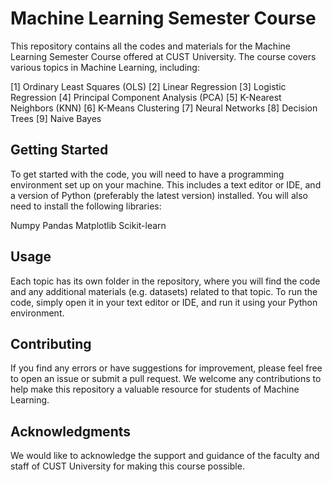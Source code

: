 # Machine Learning Semester Course
This repository contains all the codes and materials for the Machine Learning Semester Course offered at CUST University. The course covers various topics in Machine Learning, including:

[1] Ordinary Least Squares (OLS)
[2] Linear Regression
[3] Logistic Regression
[4] Principal Component Analysis (PCA)
[5] K-Nearest Neighbors (KNN)
[6] K-Means Clustering
[7] Neural Networks
[8] Decision Trees
[9] Naive Bayes

## Getting Started
To get started with the code, you will need to have a programming environment set up on your machine. This includes a text editor or IDE, and a version of Python (preferably the latest version) installed. You will also need to install the following libraries:

Numpy
Pandas
Matplotlib
Scikit-learn

## Usage
Each topic has its own folder in the repository, where you will find the code and any additional materials (e.g. datasets) related to that topic. To run the code, simply open it in your text editor or IDE, and run it using your Python environment.

## Contributing
If you find any errors or have suggestions for improvement, please feel free to open an issue or submit a pull request. We welcome any contributions to help make this repository a valuable resource for students of Machine Learning.

## Acknowledgments
We would like to acknowledge the support and guidance of the faculty and staff of CUST University for making this course possible.



